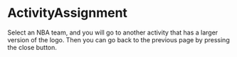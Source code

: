 # ActivityAssignment

Select an NBA team, and you will go to another activity that has a larger version of the logo. Then you can go back to the previous page by pressing the close button.
